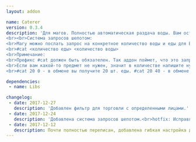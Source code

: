 ```yaml
---
layout: addon

name: Caterer
version: 0.3.4
description: 'Для магов. Полностью автоматическая раздача воды. Вам остается лишь заготовить еду и воду, остальное аддон сделает за вас.
<br><br>Система запросов шепотом:
<br>Магу можно послать запрос на конкретное количество воды и еды для Вас. Чтобы это сделать необходимо отправить магу сообщение шепотом:
<br>#cat <количество еды> <количество воды>
<br>Примечание:
<br>Префикс #cat должен быть обязателен. Так аддон поймет, что это запрос, а не обычное сообщение. В запросе стоит строгий порядок. Вначале указывается еда, затем вода. Обязательно указывать оба параметра.
<br>Если вам какой-то предмет не нужен, значит в количестве напишите нуль. Примеры:
<br>#cat 20 0 - в обмене вы получите 20 шт. еды. #cat 20 40 - в обмене вы получите 20 шт. еды и 40 шт. воды.'

dependencies:
 - name: Libs

changelog:
 - date: 2017-12-27
   description: 'Добавлен фильтр для торговли с определенными лицами.'
 - date: 2017-12-24
   description: 'Добавлена система запросов шепотом.<br>hotfix: Исправлено заполнение обмена несколькими стаками одного предмета.'
 - date: 2017-12-12
   description: Почти полностью переписан, добавлена гибкая настройка для каждого класса.<br>Добавлена зависимость от !Libs.
---
```

